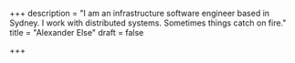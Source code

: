 +++
description = "I am an infrastructure software engineer based in Sydney. I work with distributed systems. Sometimes things catch on fire."
title = "Alexander Else"
draft = false

+++
